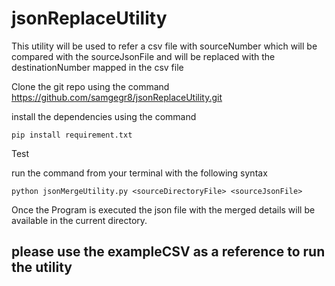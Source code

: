 # jsonReplaceUtility

This utility will be used to refer a csv file with sourceNumber which will be compared with the sourceJsonFile and will be replaced with the destinationNumber mapped in the csv file

Clone the git repo using the command https://github.com/samgegr8/jsonReplaceUtility.git

install the dependencies using the command

`pip install requirement.txt`

Test

run the command from your terminal with the following syntax

`python jsonMergeUtility.py <sourceDirectoryFile> <sourceJsonFile>`

Once the Program is executed the json file with the merged details will be available in the current directory.

## please use the exampleCSV as a reference to run the utility
